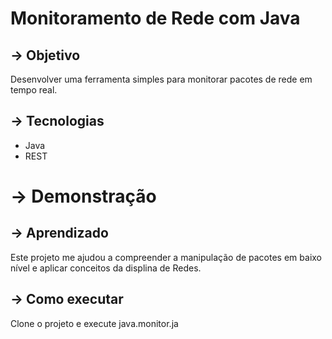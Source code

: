 # Monitoramento de Rede com Java

## -> Objetivo
Desenvolver uma ferramenta simples para monitorar pacotes de rede em tempo real.

## -> Tecnologias
- Java
- REST

# -> Demonstração


## -> Aprendizado
Este projeto me ajudou a compreender a manipulação de pacotes em baixo nível e aplicar conceitos da displina de Redes.

## -> Como executar
Clone o projeto e execute java.monitor.ja
